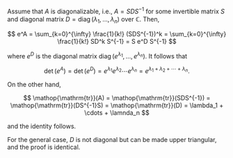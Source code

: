 Assume that $A$ is diagonalizable, i.e., $A = SDS^{-1}$ for some invertible matrix $S$ and diagonal matrix $D=\mathop{\mathrm{diag}}(\lambda_1, \ldots, \lambda_n)$ over $\mathbb{C}$. Then,

$$
e^A = \sum_{k=0}^{\infty} \frac{1}{k!} (SDS^{-1})^k = \sum_{k=0}^{\infty} \frac{1}{k!} SD^k S^{-1} = S e^D S^{-1}
$$

where $e^D$ is the diagonal matrix $\mathop{\mathrm{diag}}(e^{\lambda_1}, \ldots, e^{\lambda_n})$. It follows that 

$$
\det (e^A) = \det (e^D) = e^{\lambda_1} e^{\lambda_2} \cdots e^{\lambda_n} = e^{\lambda_1 + \lambda_2 + \cdots + \lambda_n}.
$$

On the other hand, 

$$
\mathop{\mathrm{tr}}(A) = \mathop{\mathrm{tr}}(SDS^{-1}) = \mathop{\mathrm{tr}}(DS^{-1}S) = \mathop{\mathrm{tr}}(D) = \lambda_1 + \cdots + \lamnda_n
$$

and the identity follows.

For the general case, $D$ is not diagonal but can be made upper triangular, and the proof is identical.
